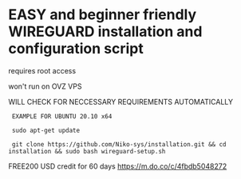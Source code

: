 # EASY and beginner friendly WIREGUARD installation and configuration script

requires root access 

won't run on OVZ VPS 

WILL CHECK FOR NECCESSARY REQUIREMENTS AUTOMATICALLY
 
 
 
     EXAMPLE FOR UBUNTU 20.10 x64 
 
     sudo apt-get update  
 
     git clone https://github.com/Niko-sys/installation.git && cd installation && sudo bash wireguard-setup.sh
 
 FREE200 USD credit for 60 days 
  https://m.do.co/c/4fbdb5048272

 




